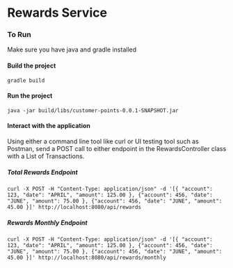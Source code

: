 # Rewards Service

### To Run

Make sure you have java and gradle installed

#### Build the project
`gradle build`

#### Run the project
`java -jar build/libs/customer-points-0.0.1-SNAPSHOT.jar`

#### Interact with the application
Using either a command line tool like curl or UI testing tool such as Postman, send a POST call to either
endpoint in the RewardsController class with a List of Transactions.

##### Total Rewards Endpoint
`curl -X POST -H "Content-Type: application/json" -d '[{
"account": 123,
"date": "APRIL",
"amount": 125.00
}, {"account": 456,
"date": "JUNE",
"amount": 75.00
}, {"account": 456,
"date": "JUNE",
"amount": 45.00
}]' http://localhost:8080/api/rewards
`

##### Rewards Monthly Endpoint
`curl -X POST -H "Content-Type: application/json" -d '[{
"account": 123,
"date": "APRIL",
"amount": 125.00
}, {"account": 456,
"date": "JUNE",
"amount": 75.00
}, {"account": 456,
"date": "JUNE",
"amount": 45.00
}]' http://localhost:8080/api/rewards/monthly`